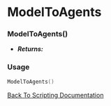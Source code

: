 # ModelToAgents

### ModelToAgents()
- ***Returns:*** 

### Usage

```Lua
ModelToAgents()
```


[Back To Scripting Documentation](../README.md)
